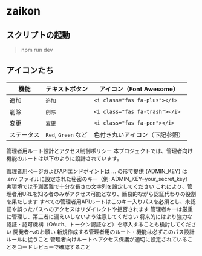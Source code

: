 # zaikon

## スクリプトの起動
> npm run dev

## アイコンたち
| 機能    | テキストボタン           | アイコン（Font Awesome）             |
| ----- | ----------------- | ------------------------------ |
| 追加    | `追加`              | `<i class="fas fa-plus"></i>`  |
| 削除    | `削除`              | `<i class="fas fa-trash"></i>` |
| 変更    | `変更`              | `<i class="fas fa-pen"></i>`   |
| ステータス | `Red`, `Green` など | 色付き丸いアイコン（下記参照）                |


管理者用ルート設計とアクセス制御ポリシー
本プロジェクトでは、管理者向け機能のルートは以下のように設計されています。

管理者用ページおよびAPIエンドポイントは ... の形で提供
{ADMIN_KEY} は .env ファイルに設定された秘密のキー（例: ADMIN_KEY=your_secret_key）
実環境では予測困難で十分な長さの文字列を設定してください
これにより、管理者用URLを知る者のみがアクセス可能となり、簡易的ながら認証代わりの役割を果たします
すべての管理者用APIルートはこのキー入りパスを必須とし、未認証や誤ったパスへのアクセスはリダイレクトや拒否されます
管理者キーは厳重に管理し、第三者に漏えいしないよう注意してください
将来的にはより強力な認証・認可機構（OAuth、トークン認証など）を導入することも検討してください
開発者へのお願い
新規作成する管理者用のルート・機能は必ずこのパス設計ルールに従うこと
管理者向けルートへアクセス保護が適切に設定されていることをコードレビューで確認すること